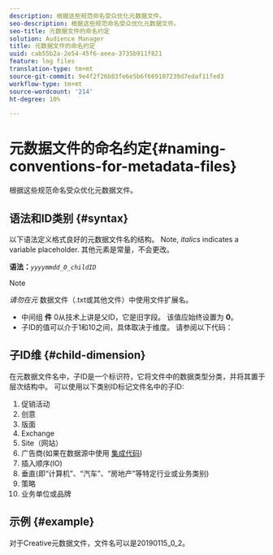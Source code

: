 ```yaml
---
description: 根据这些规范命名受众优化元数据文件。
seo-description: 根据这些规范命名受众优化元数据文件。
seo-title: 元数据文件的命名约定
solution: Audience Manager
title: 元数据文件的命名约定
uuid: cab55b2a-2e54-45f6-aeea-3735b911f821
feature: log files
translation-type: tm+mt
source-git-commit: 9e4f2f26b83fe6e5b6f669107239d7edaf11fed3
workflow-type: tm+mt
source-wordcount: '214'
ht-degree: 10%

---
```



# 元数据文件的命名约定{#naming-conventions-for-metadata-files}

根据这些规范命名受众优化元数据文件。

## 语法和ID类别 {#syntax}

以下语法定义格式良好的元数据文件名的结构。 Note, *italics* indicates a variable placeholder. 其他元素是常量，不会更改。

**语法：***`yyyymmdd_0_childID`*

>[!NOTE]
>
>*请勿在元* 数据文件（.txt或其他文件）中使用文件扩展名。

<!--In the name syntax, you'll notice a parent ID variable. Don't confuse it with the parent ID used in the [metadata file contents](../../../reporting/audience-optimization-reports/metadata-files-intro/metadata-file-contents.md). These 2 variables seem similar, but they represent different things:-->

* 中间组 **件** 0从技术上讲是父ID，它是旧字段。 该值应始终设置为 **0**。
* 子ID的值可以介于1和10之间，具体取决于维度。 请参阅以下代码：

## 子ID维 {#child-dimension}

在元数据文件名中，子ID是一个标识符，它将文件中的数据类型分类，并将其置于层次结构中。 可以使用以下类别ID标记文件名中的子ID:

1. 促销活动
1. 创意
1. 版面
1. Exchange
1. Site（网站）
1. 广告商(如果在数据源中使用 [集成代码](../../../features/manage-datasources.md#details))
1. 插入顺序(IO)
1. 垂直(即“计算机”、“汽车”、“房地产”等特定行业或业务类别)
1. 策略
1. 业务单位或品牌

## 示例 {#example}

对于Creative元数据文件，文件名可以是20190115_0_2。

<!--Let's take a look at how you would use these IDs in a metadata file name. As an example, say your data file consists of campaign creatives. In this case, the campaign is a parent object and the creatives are child objects because they belong to, or are contained by, the campaign. As a result, you'd choose the following IDs for the metadata file name:

* Parent ID: `1` 
* Child ID: `2`

Your metadata file name would look like this: `20150827_1_2`

Sometimes, you might have data that does not belong to a parent object. Whenever this is the case, select ID 0 for the parent ID. In this case, your file title would look like this: `20150827_0_2`. -->
